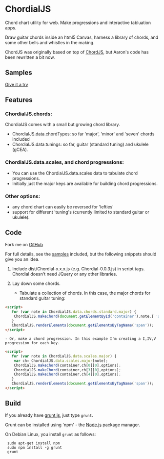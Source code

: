 ChordialJS
==========

Chord chart utility for web. Make progressions and interactive tabluation apps.

Draw guitar chords inside an html5 Canvas, harness a library of chords, and some other bells and whistles in the making.

ChordJS was originally based on top of [ChordJS](https://github.com/acspike/ChordJS/), but Aaron's code has been rewritten a bit now.

Samples
-------
[Give it a try](http://laher.github.com/ChordialJS/samples.html)

Features
-------
### ChordialJS.chords:

ChordialJS comes with a small but growing chord library. 

 - ChordialJS.data.chordTypes: so far 'major', 'minor' and 'seven' chords included 
 - ChordialJS.data.tunings: so far, guitar (standard tuning) and ukulele (gCEA).

### ChordialJS.data.scales, and chord progressions:
 - You can use the ChordialJS.data.scales data to tabulate chord progressions.
 - Initially just the major keys are available for building chord progressions. 

### Other options:
 - any chord chart can easily be reversed for 'lefties'
 - support for different 'tuning's (currently limited to standard guitar or ukulele).

Code
----
Fork me on [GitHub](https://www.github.com/laher/ChordialJS/)

For full details, see the [samples](http://laher.github.com/ChordialJS/samples.html) included, but the following snippets should give you an idea.

 1. Include dist/Chordial-x.x.x.js (e.g. Chordial-0.0.3.js) in script tags. Chordial doesn't need JQuery or any other libraries.

 2. Lay down some chords.

    - Tabulate a collection of chords. In this case, the major chords for standard guitar tuning:

```html
<script>
   for (var note in ChordialJS.data.chords.standard.major) {
	ChordialJS.makeChord(document.getElementById('container'),note,{ 'size': 3, 'lefty': false });
   }
   ChordialJS.renderElements(document.getElementsByTagName('span'));
</script>
```

    - Or, make a chord progression. In this example I'm creating a I,IV,V progression for each key.

```html
<script>
   for (var note in ChordialJS.data.scales.major) {
	var ch= ChordialJS.data.scales.major[note];
	ChordialJS.makeChord(container,ch[0][0],options);
	ChordialJS.makeChord(container,ch[3][0],options);
	ChordialJS.makeChord(container,ch[4][0],options);
   }
   ChordialJS.renderElements(document.getElementsByTagName('span'));
</script>
```

Build
-----
If you already have [grunt.js](http://gruntjs.com), just type `grunt`.

Grunt can be installed using 'npm' - the [Node.js](http://nodejs.org) package manager.

On Debian Linux, you install `grunt` as follows:

```
 sudo apt-get install npm
 sudo npm install -g grunt
 grunt 
```
